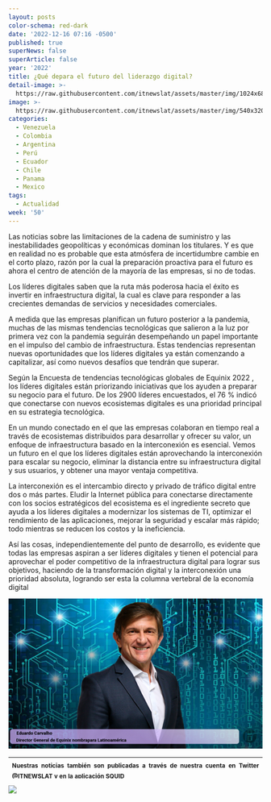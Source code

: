 ```yaml
---
layout: posts
color-schema: red-dark
date: '2022-12-16 07:16 -0500'
published: true
superNews: false
superArticle: false
year: '2022'
title: ¿Qué depara el futuro del liderazgo digital?
detail-image: >-
  https://raw.githubusercontent.com/itnewslat/assets/master/img/1024x680/Eduardo-Carvalho-g.jpg
image: >-
  https://raw.githubusercontent.com/itnewslat/assets/master/img/540x320/Eduardo-Carvalho-p.jpg
categories:
  - Venezuela
  - Colombia
  - Argentina
  - Perú
  - Ecuador
  - Chile
  - Panama
  - Mexico
tags:
  - Actualidad
week: '50'
---
```

Las noticias sobre las limitaciones de la cadena de suministro y las inestabilidades geopolíticas y económicas dominan los titulares. Y es que en realidad no es probable que esta atmósfera de incertidumbre cambie en el corto plazo, razón por la cual la preparación proactiva para el futuro es ahora el centro de atención de la mayoría de las empresas, si no de todas. 

Los líderes digitales saben que la ruta más poderosa hacia el éxito es invertir en infraestructura digital, la cual es clave para responder a las crecientes demandas de servicios y necesidades comerciales.

A medida que las empresas planifican un futuro posterior a la pandemia, muchas de las mismas tendencias tecnológicas que salieron a la luz por primera vez con la pandemia seguirán desempeñando un papel importante en el impulso del cambio de infraestructura. Estas tendencias representan nuevas oportunidades que los líderes digitales ya están comenzando a capitalizar, así como nuevos desafíos que tendrán que superar.

Según la Encuesta de tendencias tecnológicas globales de Equinix 2022 , los líderes digitales están priorizando iniciativas que los ayuden a preparar su negocio para el futuro. De los 2900 líderes encuestados, el 76 % indicó que conectarse con nuevos ecosistemas digitales es una prioridad principal en su estrategia tecnológica. 

En un mundo conectado en el que las empresas colaboran en tiempo real a través de ecosistemas distribuidos para desarrollar y ofrecer su valor, un enfoque de infraestructura basado en la interconexión es esencial. 
Vemos un futuro en el que los líderes digitales están aprovechando la interconexión para escalar su negocio, eliminar la distancia entre su infraestructura digital y sus usuarios, y obtener una mayor ventaja competitiva. 

La interconexión es el intercambio directo y privado de tráfico digital entre dos o más partes. Eludir la Internet pública para conectarse directamente con los socios estratégicos del ecosistema es el ingrediente secreto que ayuda a los líderes digitales a modernizar los sistemas de TI, optimizar el rendimiento de las aplicaciones, mejorar la seguridad y escalar más rápido; todo mientras se reducen los costos y la ineficiencia.

Así las cosas, independientemente del punto de desarrollo, es evidente que todas las empresas aspiran a ser líderes digitales y tienen el potencial para aprovechar el poder competitivo de la infraestructura digital para lograr sus objetivos, haciendo de la transformación digital y la interconexión una prioridad absoluta, logrando ser esta la columna vertebral de la economía digital

![](https://raw.githubusercontent.com/itnewslat/assets/master/img/540x320/Eduardo-Carvalho-p.jpg)

<table style="height: 42px;" width="569">
<tbody>
<tr>
<td style="text-align: justify;"><sub><strong>Nuestras noticias también son publicadas a través de nuestra cuenta en Twitter <a href="https://twitter.com/itnewslat?lang=es">@ITNEWSLAT</a> y en la aplicación <a href="https://squidapp.co/en/">SQUID</a></strong></sub></td>
</tr>
</tbody>
</table>

<img src="https://tracker.metricool.com/c3po.jpg?hash=56f88a41e39ab42c063cc51676587a04"/>